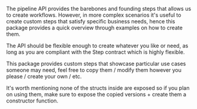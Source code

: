 The pipeline API provides the barebones and founding steps that allows us to create workflows. However, in more complex scenarios it's useful to create custom steps that satisfy specific business needs, hence this package provides a quick overview through examples on how to create them. 

The API should be flexible enough to create whatever you like or need, as long as you are compliant with the Step contract which is highly flexible.

This package provides custom steps that showcase particular use cases someone may need, feel free to copy them / modify them however you please / create your own / etc.

It's worth mentioning none of the structs inside are exposed so if you plan on using them, make sure to expose the copied versions + create them a constructor function.